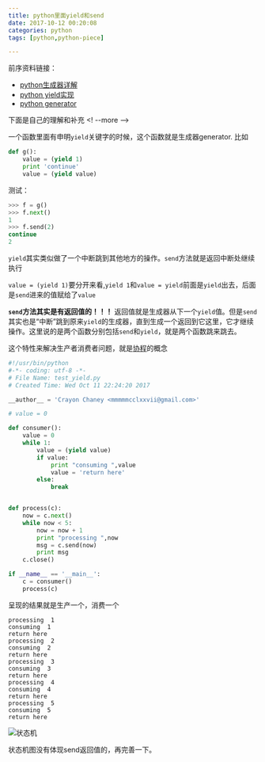 ```yaml
---
title: python里面yield和send
date: 2017-10-12 00:20:08
categories: python
tags: [python,python-piece]

---
```


前序资料链接：
- [python生成器详解](http://codingpy.com/article/python-generator-notes-by-kissg/)
- [python yield实现](http://www.cnblogs.com/coder2012/p/4990834.html)
- [python generator](http://www.bogotobogo.com/python/python_generators.php)

下面是自己的理解和补充
<! --more -->

一个函数里面有申明`yield`关键字的时候，这个函数就是生成器generator. 比如

```python
def g():
	value = (yield 1)
	print 'continue'
	value = (yield value)
```

测试：

```python
>>> f = g()
>>> f.next()
1
>>> f.send(2)
continue
2
```

`yield`其实类似做了一个中断跳到其他地方的操作。`send`方法就是返回中断处继续执行

`value = (yield 1)`要分开来看,`yield 1`和`value = yield`前面是`yield`出去，后面是`send`进来的值赋给了`value`

**`send`方法其实是有返回值的！！！** 返回值就是生成器从下一个`yield`值。但是`send`其实也是“中断”跳到原来`yield`的生成器，直到生成一个返回到它这里，它才继续操作。这里说的是两个函数分别包括`send`和`yield`，就是两个函数跳来跳去。

这个特性来解决生产者消费者问题，就是[协程](https://www.liaoxuefeng.com/wiki/001374738125095c955c1e6d8bb493182103fac9270762a000/0013868328689835ecd883d910145dfa8227b539725e5ed000)的概念

```python
#!/usr/bin/python
#-*- coding: utf-8 -*-
# File Name: test_yield.py
# Created Time: Wed Oct 11 22:24:20 2017

__author__ = 'Crayon Chaney <mmmmmcclxxvii@gmail.com>'

# value = 0

def consumer():
    value = 0
    while 1:
        value = (yield value)
        if value:
            print "consuming ",value
            value = 'return here'
        else:
            break


def process(c):
    now = c.next()
    while now < 5:
        now = now + 1
        print "processing ",now
        msg = c.send(now)
        print msg
    c.close()

if __name__ == '__main__':
    c = consumer()
    process(c)
```

呈现的结果就是生产一个，消费一个
```
processing  1
consuming  1
return here
processing  2
consuming  2
return here
processing  3
consuming  3
return here
processing  4
consuming  4
return here
processing  5
consuming  5
return here
```

![状态机](http://onexs3cnv.bkt.clouddn.com/Screen%20Shot%202017-10-12%20at%2011.03.30%20AM.png)

状态机图没有体现send返回值的，再完善一下。
